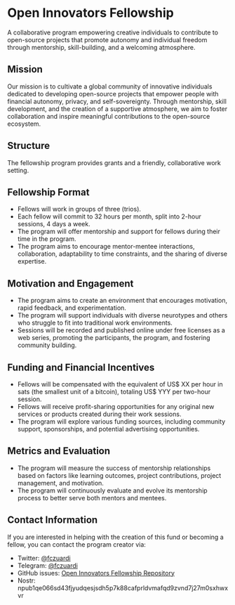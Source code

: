 # Open Innovators Fellowship

A collaborative program empowering creative individuals to contribute to open-source projects that promote autonomy and individual freedom through mentorship, skill-building, and a welcoming atmosphere.

## Mission

Our mission is to cultivate a global community of innovative individuals dedicated to developing open-source projects that empower people with financial autonomy, privacy, and self-sovereignty. Through mentorship, skill development, and the creation of a supportive atmosphere, we aim to foster collaboration and inspire meaningful contributions to the open-source ecosystem.

## Structure

The fellowship program provides grants and a friendly, collaborative work setting.

## Fellowship Format

- Fellows will work in groups of three (trios).
- Each fellow will commit to 32 hours per month, split into 2-hour sessions, 4 days a week.
- The program will offer mentorship and support for fellows during their time in the program.
- The program aims to encourage mentor-mentee interactions, collaboration, adaptability to time constraints, and the sharing of diverse expertise.

## Motivation and Engagement

- The program aims to create an environment that encourages motivation, rapid feedback, and experimentation.
- The program will support individuals with diverse neurotypes and others who struggle to fit into traditional work environments.
- Sessions will be recorded and published online under free licenses as a web series, promoting the participants, the program, and fostering community building.

## Funding and Financial Incentives

- Fellows will be compensated with the equivalent of US$ XX per hour in sats (the smallest unit of a bitcoin), totaling US$ YYY per two-hour session.
- Fellows will receive profit-sharing opportunities for any original new services or products created during their work sessions.
- The program will explore various funding sources, including community support, sponsorships, and potential advertising opportunities.

## Metrics and Evaluation

- The program will measure the success of mentorship relationships based on factors like learning outcomes, project contributions, project management, and motivation.
- The program will continuously evaluate and evolve its mentorship process to better serve both mentors and mentees.

## Contact Information

If you are interested in helping with the creation of this fund or becoming a fellow, you can contact the program creator via:

- Twitter: [@fczuardi](https://twitter.com/fczuardi)
- Telegram: [@fczuardi](https://t.me/fczuardi)
- GitHub issues: [Open Innovators Fellowship Repository](https://github.com/fczuardi/open-innovators-fellowship/issues)
- Nostr: npub1qe066sd43fjyudqesjsdh5p7k88cafprldvmafqd9zvnd7j27m0sxhwxvr
